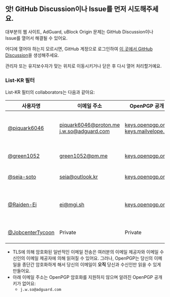 ## 앗! GitHub Discussion이나 Issue를 먼저 시도해주세요.
대부분의 웹 사이트, AdGuard, uBlock Origin 문제는 GitHub Discussion이나 Issue를 열어서 해결될 수 있어요.

어디에 열어야 하는지 모르시면, GitHub 계정으로 로그인하여 [이 곳에서 GitHub Discussion](https://github.com/List-KR/List-KR/discussions/new/choose)을 생성해주세요.

관리자 또는 유지보수자가 맞는 위치로 이동시키거나 닫은 후 다시 열어 처리할거예요.

### List-KR 필터
List-KR 필터의 collaborators는 다음과 같아요:

사용자명 | 이메일 주소 | OpenPGP 공개 키 | 권한
------------ | -------- | ------- | --------
[@piquark6046](https://github.com/piquark6046) | piquark6046@proton.me j.w.so@adguard.com | [keys.openpgp.org](https://keys.openpgp.org/search?q=piquark6046%40proton.me) [keys.mailvelope.com](https://keys.mailvelope.com/pks/lookup?op=get&search=piquark6046%40proton.me) | 조직 Owner, Admin (List-KR)
[@green1052](https://github.com/green1052) | green1052@pm.me | [keys.openpgp.org](https://keys.openpgp.org/search?q=green1052%40pm.me) | Write (List-KR)
[@seia-soto](https://github.com/seia-soto) | seia@outlook.kr | [keys.openpgp.org](https://keys.openpgp.org/search?q=seia%40outlook.kr) | Maintain (List-KR)
[@Raiden-Ei](https://github.com/Raiden-Ei) | ei@mgi.sh | [keys.openpgp.org](https://keys.openpgp.org/search?q=ei%40mgi.sh) | 조직 Owner, Admin (List-KR)
[@JobcenterTycoon](https://github.com/JobcenterTycoon/) | Private | Private | Write (List-KR)

- TLS에 의해 암호화된 일반적인 이메일 전송은 여러분의 이메일 제공자와 이메일 수신인의 이메일 제공자에 의해 읽혀질 수 있어요. 그러나, OpenPGP는 당신의 이메일을 종단간 암호화하게 해서 당신의 이메일이 **오직** 당신과 수신인만 읽을 수 있게 만들어요.
- 아래 이메일 주소는 OpenPGP 암호화를 지원하지 않으며 알려진 OpenPGP 공개 키가 없어요:
  - `j.w.so@adguard.com`
